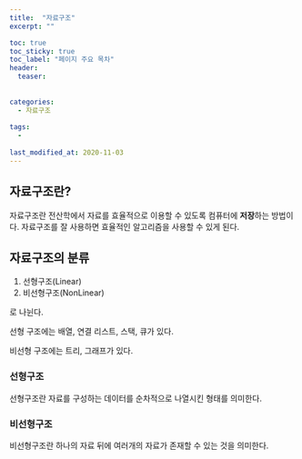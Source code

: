 ```yaml
---
title:  "자료구조"
excerpt: ""

toc: true
toc_sticky: true
toc_label: "페이지 주요 목차"
header:
  teaser: 
  
  
categories:
  - 자료구조
  
tags:
  -
  
last_modified_at: 2020-11-03
---
```


## 자료구조란?

자료구조란 전산학에서 자료를 효율적으로 이용할 수 있도록 컴퓨터에 **저장**하는 방법이다. 자료구조를 잘 사용하면
효율적인 알고리즘을 사용할 수 있게 된다.

## 자료구조의 분류

1. 선형구조(Linear)
2. 비선형구조(NonLinear)

로 나뉜다.

선형 구조에는 배열, 연결 리스트, 스택, 큐가 있다.

비선형 구조에는 트리, 그래프가 있다.

### 선형구조

선형구조란 자료를 구성하는 데이터를 순차적으로 나열시킨 형태를 의미한다.

### 비선형구조

비선형구조란 하나의 자료 뒤에 여러개의 자료가 존재할 수 있는 것을 의미한다.



